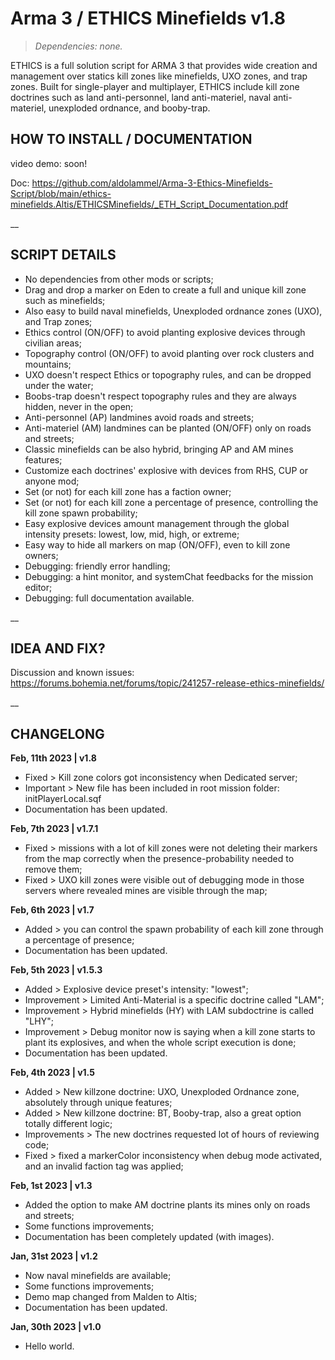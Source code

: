 # Arma 3 / ETHICS Minefields v1.8
>*Dependencies: none.*

ETHICS  is a full solution script for ARMA 3 that provides wide creation and management over statics kill zones like minefields, UXO zones, and trap zones. Built for single-player and multiplayer, ETHICS include kill zone doctrines such as land anti-personnel, land anti-materiel, naval anti-materiel, unexploded ordnance, and booby-trap.

## HOW TO INSTALL / DOCUMENTATION

video demo: soon!

Doc: https://github.com/aldolammel/Arma-3-Ethics-Minefields-Script/blob/main/ethics-minefields.Altis/ETHICSMinefields/_ETH_Script_Documentation.pdf

__

## SCRIPT DETAILS

- No dependencies from other mods or scripts;
- Drag and drop a marker on Eden to create a full and unique kill zone such as minefields;
- Also easy to build naval minefields, Unexploded ordnance zones (UXO), and Trap zones;
- Ethics control (ON/OFF) to avoid planting explosive devices through civilian areas;
- Topography control (ON/OFF) to avoid planting over rock clusters and mountains;
- UXO doesn't respect Ethics or topography rules, and can be dropped under the water;
- Boobs-trap doesn't respect topography rules and they are always hidden, never in the open;
- Anti-personnel (AP) landmines avoid roads and streets;
- Anti-materiel (AM) landmines can be planted (ON/OFF) only on roads and streets;
- Classic minefields can be also hybrid, bringing AP and AM mines features;
- Customize each doctrines' explosive with devices from RHS, CUP or anyone mod;
- Set (or not) for each kill zone has a faction owner;
- Set (or not) for each kill zone a percentage of presence, controlling the kill zone spawn probability; 
- Easy explosive devices amount management through the global intensity presets: lowest, low, mid, high, or extreme;
- Easy way to hide all markers on map (ON/OFF), even to kill zone owners;
- Debugging: friendly error handling;
- Debugging: a hint monitor, and systemChat feedbacks for the mission editor;
- Debugging: full documentation available.

__

## IDEA AND FIX?

Discussion and known issues: https://forums.bohemia.net/forums/topic/241257-release-ethics-minefields/

__

## CHANGELONG

**Feb, 11th 2023 | v1.8**

- Fixed > Kill zone colors got inconsistency when Dedicated server;
- Important > New file has been included in root mission folder: initPlayerLocal.sqf
- Documentation has been updated.

**Feb, 7th 2023 | v1.7.1**

- Fixed > missions with a lot of kill zones were not deleting their markers from the map correctly when the presence-probability needed to remove them; 
- Fixed > UXO kill zones were visible out of debugging mode in those servers where revealed mines are visible through the map;

**Feb, 6th 2023 | v1.7**

- Added > you can control the spawn probability of each kill zone through a percentage of presence; 
- Documentation has been updated.

**Feb, 5th 2023 | v1.5.3**

- Added > Explosive device preset's intensity: "lowest";
- Improvement > Limited Anti-Material is a specific doctrine called "LAM";
- Improvement > Hybrid minefields (HY) with LAM subdoctrine is called "LHY";
- Improvement > Debug monitor now is saying when a kill zone starts to plant its explosives, and when the whole script execution is done;
- Documentation has been updated.

**Feb, 4th 2023 | v1.5**

- Added > New killzone doctrine: UXO, Unexploded Ordnance zone, absolutely through unique features;
- Added > New killzone doctrine: BT,  Booby-trap, also a great option totally different logic;
- Improvements > The new doctrines requested lot of hours of reviewing code; 
- Fixed > fixed a markerColor inconsistency when debug mode activated, and an invalid faction tag was applied;

**Feb, 1st 2023 | v1.3**

- Added the option to make AM doctrine plants its mines only on roads and streets;
- Some functions improvements;
- Documentation has been completely updated (with images).

**Jan, 31st 2023 | v1.2**

- Now naval minefields are available;
- Some functions improvements;
- Demo map changed from Malden to Altis;
- Documentation has been updated.

**Jan, 30th 2023 | v1.0**

- Hello world.
